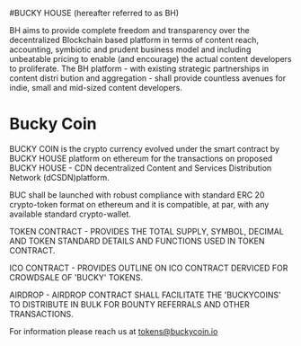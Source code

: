 #BUCKY HOUSE 
(hereafter referred to as BH)

BH aims to provide complete freedom and transparency over the decentralized Blockchain
based platform in terms of content reach, accounting, symbiotic and prudent business model
and including unbeatable pricing to enable (and encourage) the actual content developers 
to proliferate. The BH platform - with existing strategic partnerships in content distri
bution and aggregation - shall provide countless avenues for indie, small and mid-sized 
content developers.
 
 # Bucky Coin
BUCKY COIN is the crypto currency evolved under the smart contract by BUCKY HOUSE platform
on ethereum for the transactions on proposed BUCKY HOUSE - CDN decentralized Content and 
Services Distribution Network (dCSDN)platform.

BUC shall be launched with robust compliance with standard ERC 20 crypto-token format on 
ethereum and it is compatible, at par, with any available standard crypto-wallet.

TOKEN CONTRACT - PROVIDES THE TOTAL SUPPLY, SYMBOL, DECIMAL AND TOKEN STANDARD DETAILS
AND FUNCTIONS USED IN TOKEN CONTRACT.
				 
ICO CONTRACT - PROVIDES OUTLINE ON ICO CONTRACT DERVICED FOR CROWDSALE OF 'BUCKY' TOKENS.

AIRDROP -  AIRDROP CONTRACT SHALL FACILITATE THE 'BUCKYCOINS' TO DISTRIBUTE IN BULK FOR
BOUNTY REFERRALS AND OTHER TRANSACTIONS.

For information please reach us at tokens@buckycoin.io

